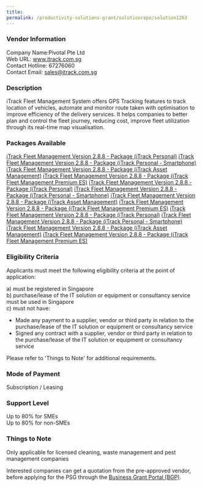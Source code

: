 ```yaml
---
title: 
permalink: /productivity-solutions-grant/solutionrepo/solution1263
---
```


### Vendor Information
Company Name:Pivotal Pte Ltd <br>Web URL: www.itrack.com.sg <br>Contact Hotline: 67276060 <br>Contact Email: sales@itrack.com.sg <br>

### Description

iTrack Fleet Management System offers GPS Tracking features to track location of vehicles, automate and monitor route taken with optimisation to improve efficiency of the delivery services. It helps companies to better plan and control the fleet journey, reducing cost, improve fleet utilization through its real-time map visualisation.

### Packages Available

<a href='https://www.gobusiness.gov.sg/images/psg/Pivotal_ES_Annex_3_Part_1.pdf' target='_blank'>iTrack Fleet Management Version 2.8.8 - Package (iTrack Personal)</a>
<a href='https://www.gobusiness.gov.sg/images/psg/Pivotal_ES_Annex_3_Part_2.pdf' target='_blank'>iTrack Fleet Management Version 2.8.8 - Package (iTrack Personal - Smartphone)</a>
<a href='https://www.gobusiness.gov.sg/images/psg/Pivotal_ES_Annex_3_Part_3.pdf' target='_blank'>iTrack Fleet Management Version 2.8.8 - Package (iTrack Asset Management)</a>
<a href='https://www.gobusiness.gov.sg/images/psg/Pivotal_ES_Annex_3_Part_4.pdf' target='_blank'>iTrack Fleet Management Version 2.8.8 - Package (iTrack Fleet Management Premium ES)</a>
<a href='https://www.gobusiness.gov.sg/images/psg/Pivotal_ES_Annex_3_Part_1.pdf' target='_blank'>iTrack Fleet Management Version 2.8.8 - Package (iTrack Personal)</a>
<a href='https://www.gobusiness.gov.sg/images/psg/Pivotal_ES_Annex_3_Part_2.pdf' target='_blank'>iTrack Fleet Management Version 2.8.8 - Package (iTrack Personal - Smartphone)</a>
<a href='https://www.gobusiness.gov.sg/images/psg/Pivotal_ES_Annex_3_Part_3.pdf' target='_blank'>iTrack Fleet Management Version 2.8.8 - Package (iTrack Asset Management)</a>
<a href='https://www.gobusiness.gov.sg/images/psg/Pivotal_ES_Annex_3_Part_4.pdf' target='_blank'>iTrack Fleet Management Version 2.8.8 - Package (iTrack Fleet Management Premium ES)</a>
<a href='https://www.gobusiness.gov.sg/images/psg/Pivotal_ES_Annex_3_Part_1.pdf' target='_blank'>iTrack Fleet Management Version 2.8.8 - Package (iTrack Personal)</a>
<a href='https://www.gobusiness.gov.sg/images/psg/Pivotal_ES_Annex_3_Part_2.pdf' target='_blank'>iTrack Fleet Management Version 2.8.8 - Package (iTrack Personal - Smartphone)</a>
<a href='https://www.gobusiness.gov.sg/images/psg/Pivotal_ES_Annex_3_Part_3.pdf' target='_blank'>iTrack Fleet Management Version 2.8.8 - Package (iTrack Asset Management)</a>
<a href='https://www.gobusiness.gov.sg/images/psg/Pivotal_ES_Annex_3_Part_4.pdf' target='_blank'>iTrack Fleet Management Version 2.8.8 - Package (iTrack Fleet Management Premium ES)</a>

### Eligibility Criteria

Applicants must meet the following eligibility criteria at the point of application:

a) must be registered in Singapore <br>
b) purchase/lease of the IT solution or equipment or consultancy service must be used in Singapore <br>
c) must not have:
- Made any payment to a supplier, vendor or third party in relation to the purchase/lease of the IT solution or equipment or consultancy service
- Signed any contract with a supplier, vendor or third party in relation to the purchase/lease of the IT solution or equipment or consultancy service

Please refer to 'Things to Note' for additional requirements.

### Mode of Payment
Subscription / Leasing

### Support Level
Up to 80% for SMEs <br>
Up to 80% for non-SMEs

### Things to Note
Only applicable for licensed cleaning, waste management and pest management companies

Interested companies can get a quotation from the pre-approved vendor, before applying for the PSG through the <a target='_blank' href='https://www.businessgrants.gov.sg/'>Business Grant Portal (BGP)</a>.
